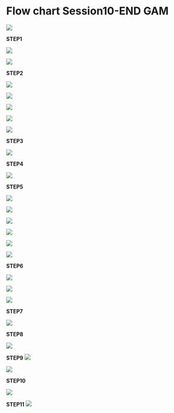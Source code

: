 # Flow chart Session10-END GAM

![](https://github.com/sudhakarmlal/EVA/blob/master/Phase2/Session10/images/FlowChartTD3N.JPG)



**STEP1**

![](https://github.com/sudhakarmlal/EVA/blob/master/Phase2/Session10/images/T3DNStep1.JPG)

![](https://github.com/sudhakarmlal/EVA/blob/master/Phase2/Session10/images/StepT3DN1-2.JPG)








**STEP2**

![](https://github.com/sudhakarmlal/EVA/blob/master/Phase2/Session10/images/Step2TD3N.JPG)

![](https://github.com/sudhakarmlal/EVA/blob/master/Phase2/Session10/images/Step2-2T3DN.JPG)


![](https://github.com/sudhakarmlal/EVA/blob/master/Phase2/Session10/images/Step2-3TD3N.JPG)

![](https://github.com/sudhakarmlal/EVA/blob/master/Phase2/Session10/images/Step2-4T3DN.JPG)




![](https://github.com/sudhakarmlal/EVA/blob/master/Phase2/Session10/images/Step2-5TD3N.JPG)


**STEP3**

![](https://github.com/sudhakarmlal/EVA/blob/master/Phase2/Session10/images/Step3-TD3N.JPG)

**STEP4**


![](https://github.com/sudhakarmlal/EVA/blob/master/Phase2/Session10/images/Step4-TD3N.JPG)


**STEP5**

![](https://github.com/sudhakarmlal/EVA/blob/master/Phase2/Session10/images/Step5-TD3N.JPG)



![](https://github.com/sudhakarmlal/EVA/blob/master/Phase2/Session10/images/Step5-1TD3N.JPG)

![](https://github.com/sudhakarmlal/EVA/blob/master/Phase2/Session10/images/Step5-2TD3N.JPG)



![](https://github.com/sudhakarmlal/EVA/blob/master/Phase2/Session10/images/Step5-3TD3N.JPG)

![](https://github.com/sudhakarmlal/EVA/blob/master/Phase2/Session10/images/STEP5-4TD3N.JPG)





![](https://github.com/sudhakarmlal/EVA/blob/master/Phase2/Session10/images/Step5-5TD3N.JPG)


**STEP6**

![](https://github.com/sudhakarmlal/EVA/blob/master/Phase2/Session10/images/Step6TD3N.JPG)



![](https://github.com/sudhakarmlal/EVA/blob/master/Phase2/Session10/images/Step6-1TD3N.JPG)


![](https://github.com/sudhakarmlal/EVA/blob/master/Phase2/Session10/images/TD3N6-Step6.JPG)



**STEP7**

![](https://github.com/sudhakarmlal/EVA/blob/master/Phase2/Session10/images/Step8-TD3N.JPG)


**STEP8**

![](https://github.com/sudhakarmlal/EVA/blob/master/Phase2/Session10/images/Step8-1TD3N.JPG)




**STEP9**
![](https://github.com/sudhakarmlal/EVA/blob/master/Phase2/Session10/images/Step9-TD3N.JPG)



![](https://github.com/sudhakarmlal/EVA/blob/master/Phase2/Session10/images/Step9-1TD3N.JPG)

**STEP10**

![](https://github.com/sudhakarmlal/EVA/blob/master/Phase2/Session10/images/Step10-TD3N.JPG)

**STEP11**
![](https://github.com/sudhakarmlal/EVA/blob/master/Phase2/Session10/images/Step11-TD3N.JPG)









